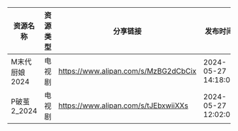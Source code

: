 | 资源名称      | 资源类型 | 分享链接                                 | 发布时间                |
| --------- | ---- | ------------------------------------ | ------------------- |
| M末代厨娘2024 | 电视剧  | https://www.alipan.com/s/MzBG2dCbCix | 2024-05-27 14:18:08 |
| P破茧2_2024 | 电视剧  | https://www.alipan.com/s/tJEbxwiiXXs | 2024-05-27 12:02:08 |
